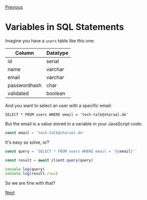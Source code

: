 [Previous](./README.md)


# Variables in SQL Statements

Imagine you have a `users` table like this one:

| Column        | Datatype      |
| ------------- | ------------- |
| id            | serial        |
| name          | varchar       |
| email         | varchar       |
| passwordhash  | char          |
| validated     | boolean       |

And you want to select an user with a specific email:

`SELECT * FROM users WHERE email = 'tech-talk@sharaal.de'`

But the email is a value stored in a variable in your JavaScript code:

```javascript
const email = 'tech-talk@sharaal.de'
```

It's easy so solve, or?

```javascript
const query = `SELECT * FROM users WHERE email = '${email}'`

const result = await client.query(query)

console.log(query)
console.log(result.rows)
```

So we are fine with that?


[Next](./2-what-are-sql-injection.md)
